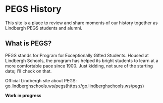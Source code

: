 # PEGS History
This site is a place to review and share moments of our history together as Lindbergh PEGS students and alumni.
## What is PEGS?
PEGS stands for Program for Exceptionally Gifted Students. Housed at Lindbergh Schools, 
the program has helped its bright students to learn at a more comfortable pace since 1900. 
Just kidding, not sure of the starting date; I'll check on that.

Official Lindbergh site about PEGS: go.lindberghschools.ws/pegs(https://go.lindberghschools.ws/pegs)

**Work in progress**
